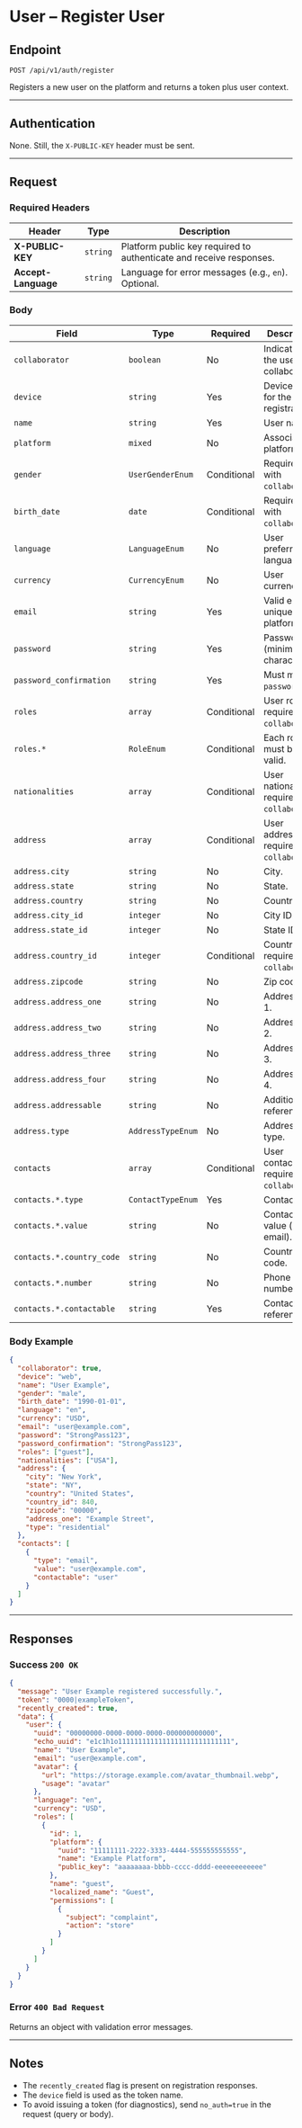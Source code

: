 <!-- markdownlint-disable MD013 -->

# User – Register User

## Endpoint

`POST /api/v1/auth/register`

Registers a new user on the platform and returns a token plus user context.

---

## Authentication

None. Still, the `X-PUBLIC-KEY` header must be sent.

---

## Request

### Required Headers

| Header | Type | Description |
| ------- | ---- | ----------- |
| **X-PUBLIC-KEY** | `string` | Platform public key required to authenticate and receive responses. |
| **Accept-Language** | `string` | Language for error messages (e.g., `en`). Optional. |

### Body

| Field | Type | Required | Description |
| ----- | ---- | -------- | ----------- |
| `collaborator` | `boolean` | No | Indicates if the user is a collaborator. |
| `device` | `string` | Yes | Device used for the registration. |
| `name` | `string` | Yes | User name. |
| `platform` | `mixed` | No | Associated platform. |
| `gender` | `UserGenderEnum` | Conditional | Required with `collaborator`. |
| `birth_date` | `date` | Conditional | Required with `collaborator`. |
| `language` | `LanguageEnum` | No | User preferred language. |
| `currency` | `CurrencyEnum` | No | User currency. |
| `email` | `string` | Yes | Valid email unique per platform. |
| `password` | `string` | Yes | Password (minimum 8 characters). |
| `password_confirmation` | `string` | Yes | Must match `password`. |
| `roles` | `array` | Conditional | User roles; required with `collaborator`. |
| `roles.*` | `RoleEnum` | Conditional | Each role must be valid. |
| `nationalities` | `array` | Conditional | User nationalities; required with `collaborator`. |
| `address` | `array` | Conditional | User address; required with `collaborator`. |
| `address.city` | `string` | No | City. |
| `address.state` | `string` | No | State. |
| `address.country` | `string` | No | Country. |
| `address.city_id` | `integer` | No | City ID. |
| `address.state_id` | `integer` | No | State ID. |
| `address.country_id` | `integer` | Conditional | Country ID; required with `collaborator`. |
| `address.zipcode` | `string` | No | Zip code. |
| `address.address_one` | `string` | No | Address line 1. |
| `address.address_two` | `string` | No | Address line 2. |
| `address.address_three` | `string` | No | Address line 3. |
| `address.address_four` | `string` | No | Address line 4. |
| `address.addressable` | `string` | No | Additional reference. |
| `address.type` | `AddressTypeEnum` | No | Address type. |
| `contacts` | `array` | Conditional | User contacts; required with `collaborator`. |
| `contacts.*.type` | `ContactTypeEnum` | Yes | Contact type. |
| `contacts.*.value` | `string` | No | Contact value (e.g., email). |
| `contacts.*.country_code` | `string` | No | Country code. |
| `contacts.*.number` | `string` | No | Phone number. |
| `contacts.*.contactable` | `string` | Yes | Contact reference. |

### Body Example

```json
{
  "collaborator": true,
  "device": "web",
  "name": "User Example",
  "gender": "male",
  "birth_date": "1990-01-01",
  "language": "en",
  "currency": "USD",
  "email": "user@example.com",
  "password": "StrongPass123",
  "password_confirmation": "StrongPass123",
  "roles": ["guest"],
  "nationalities": ["USA"],
  "address": {
    "city": "New York",
    "state": "NY",
    "country": "United States",
    "country_id": 840,
    "zipcode": "00000",
    "address_one": "Example Street",
    "type": "residential"
  },
  "contacts": [
    {
      "type": "email",
      "value": "user@example.com",
      "contactable": "user"
    }
  ]
}
```

---

## Responses

### Success `200 OK`

```json
{
  "message": "User Example registered successfully.",
  "token": "0000|exampleToken",
  "recently_created": true,
  "data": {
    "user": {
      "uuid": "00000000-0000-0000-0000-000000000000",
      "echo_uuid": "e1c1h1o1111111111111111111111111111",
      "name": "User Example",
      "email": "user@example.com",
      "avatar": {
        "url": "https://storage.example.com/avatar_thumbnail.webp",
        "usage": "avatar"
      },
      "language": "en",
      "currency": "USD",
      "roles": [
        {
          "id": 1,
          "platform": {
            "uuid": "11111111-2222-3333-4444-555555555555",
            "name": "Example Platform",
            "public_key": "aaaaaaaa-bbbb-cccc-dddd-eeeeeeeeeeee"
          },
          "name": "guest",
          "localized_name": "Guest",
          "permissions": [
            {
              "subject": "complaint",
              "action": "store"
            }
          ]
        }
      ]
    }
  }
}
```

### Error `400 Bad Request`

Returns an object with validation error messages.

---

<!-- markdownlint-enable MD013 -->
## Notes

- The `recently_created` flag is present on registration responses.
- The `device` field is used as the token name.
- To avoid issuing a token (for diagnostics), send `no_auth=true` in the request (query or body).

